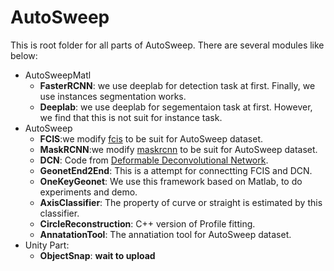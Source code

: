 # AutoSweep
This is root folder for all parts of AutoSweep. There are several modules like below:

- AutoSweepMatl
	- **FasterRCNN**: we use deeplab for detection task at first. Finally, we use instances segmentation works.  
	- **Deeplab**: we use deeplab for segementaion task at first. However, we find that this is not suit for instance task.
- AutoSweep
	- **FCIS**:we modify [fcis](https://github.com/msracver/FCIS) to be suit for AutoSweep dataset.
	- **MaskRCNN**:we modify [maskrcnn](https://github.com/TuSimple/mx-maskrcnn) to be suit for AutoSweep dataset.
	- **DCN**: Code from [Deformable Deconvolutional Network](https://github.com/msracver/Deformable-ConvNets).
	- **GeonetEnd2End**: This is a attempt for connectting FCIS and DCN.
	- **OneKeyGeonet**: We use this framework based on Matlab, to do experiments and demo.   
	- **AxisClassifier**: The property of curve or straight is estimated by this classifier.
	- **CircleReconstruction**: C++ version of Profile fitting.
	- **AnnatationTool**: The annatiation tool for AutoSweep dataset.
- Unity Part:
	- **ObjectSnap**: **wait to upload**